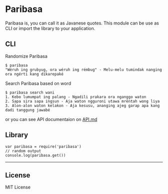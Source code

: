 # Paribasa

Paribasa is, you can call it as Javanese quotes. This module can be use as CLI or import the library to your application.

## CLI

Randomize Paribasa

```
$ paribasa
"Wéruh ing grubyug, ora wéruh ing rémbug" - Melu-melu tumindak nanging ora ngérti kang dikarepaké

```

Search Paribasa based on word

```
$ paribasa search wani
1. Kebo lumumpat ing palang - Ngadili prakara ora nganggo waton
2. Sapa sira sapa ingsun - Aja waton ngguroni utawa mréntah wong liya
3. Alon-alon waton kelakon - Aja kesusu, ananging ajeg garap apa kang dadi tanggung jawabé

```
or you can see API documentaion on [API.md](API.md)

## Library

```
var paribasa = require('paribasa')
// random output
console.log(paribasa.get())
```

---

## License 

MIT License
